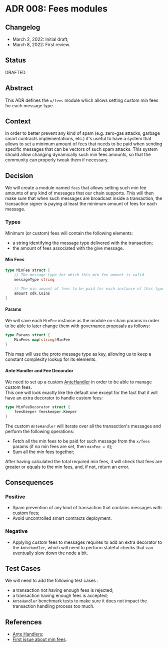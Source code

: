 # ADR 008: Fees modules

## Changelog

- March 2, 2022: Initial draft;
- March 8, 2022: First review.

## Status
DRAFTED

## Abstract
This ADR defines the `x/fees` module which allows setting custom min fees for each message type.

## Context
In order to better prevent any kind of spam (e.g. zero-gas attacks, garbage smart contracts implementations, etc.) it's useful 
to have a system that allows to set a minimum amount of fees that needs to be paid when sending specific messages that can be vectors of such spam attacks. 
This system should allow changing dynamically such min fees amounts, so that the community can properly tweak them if necessary.

## Decision
We will create a module named `fees` that allows setting such min fee amounts of any kind of messages that our chain supports. 
This will then make sure that when such messages are broadcast inside a transaction, the transaction signer 
is paying at least the minimum amount of fees for each message.

### Types

Minimum (or custom) fees will contain the following elements:
* a string identifying the message type delivered with the transaction;
* the amount of fees associated with the give message.

#### Min Fees
```go
type MinFee struct {
	// The message type for which this min fee amount is valid
	messageType string
	
	// The min amount of fees to be paid for each instance of this type of message
	amount sdk.Coins
}
```

#### Params
We will save each `MinFee` instance as the module on-chain params in order to be able to later change them with governance proposals as follows:

```go
type Params struct {
	MinFees map[string]MinFee
}
```

This map will use the proto message type as key, allowing us to keep a constant complexity lookup for its elements.

#### Ante Handler and Fee Decorator
We need to set up a custom [AnteHandler](https://github.com/cosmos/cosmos-sdk/blob/da36c46f3a3a8dec7eaa85b69e7fa154e9d64dce/types/handler.go#L8) 
in order to be able to manage custom fees.  
This one will look exactly like the default one except for the fact that it will have an extra decorator to handle
custom fees:
```go
type MinFeeDecorator struct {
	feesKeeper feeskeeper.Keeper
}
```

The custom `AnteHandler` will iterate over all the transaction's messages and perform the following operations:
- Fetch all the min fees to be paid for such message from the `x/fees` params (if no min fees are set, then `minFee = 0`);
- Sum all the min fees together;

After having calculated the total required min fees, it will check that fees are greater or equals to the min fees, 
and, if not, return an error.

## Consequences

### Positive
- Spam prevention of any kind of transaction that contains messages with custom fees;
- Avoid uncontrolled smart contracts deployment.

### Negative
- Applying custom fees to messages requires to add an extra decorator to the `AnteHandler`, 
which will need to perform stateful checks that can eventually slow down the node a bit. 

## Test Cases

We will need to add the following test cases :
- a transaction not having enough fees is rejected;
- a transaction having enough fees is accepted;
- `AnteHandler` benchmark tests to make sure it does not impact the transaction handling process too much.

## References

- [Ante Handlers](https://docs.cosmos.network/v0.44/modules/auth/03_antehandlers.html#antehandlers);
- [First issue about min fees](https://github.com/desmos-labs/desmos/issues/230).